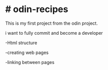 # \# odin-recipes



This is my first project from the odin project.



i want to fully commit and become a developer

-Html structure

-creating web pages

-linking between pages



